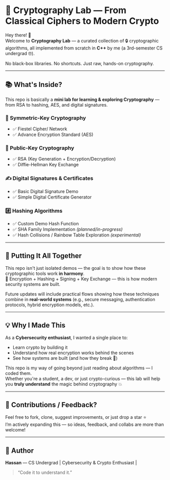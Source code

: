 # 🔐 Cryptography Lab — From Classical Ciphers to Modern Crypto

Hey there! 👋  
Welcome to **Cryptography Lab** — a curated collection of 🔒 cryptographic algorithms, all implemented from scratch in **C++** by me (a 3rd-semester CS undergrad 🤓).  

No black-box libraries. No shortcuts. Just raw, hands-on cryptography.

---

## 📚 What's Inside?

This repo is basically a **mini lab for learning & exploring Cryptography** — from RSA to hashing, AES, and digital signatures.

### 🔐 Symmetric-Key Cryptography
- ✅ Fiestel Cipher/ Network
- ✅ Advance Encryption Standard (AES)  

### 🔐 Public-Key Cryptography
- ✅ RSA (Key Generation + Encryption/Decryption)  
- ✅ Diffie-Hellman Key Exchange  

### ✍️ Digital Signatures & Certificates
- ✅ Basic Digital Signature Demo  
- ✅ Simple Digital Certificate Generator  

### #️⃣ Hashing Algorithms
- ✅ Custom Demo Hash Function  
- ✅ SHA Family Implementation *(planned/in-progress)*  
- ✅ Hash Collisions / Rainbow Table Exploration *(experimental)*  

---

## 🔄 Putting It All Together

This repo isn't just isolated demos — the goal is to show how these cryptographic tools work **in harmony**.  
🔐 Encryption + Hashing + Signing + Key Exchange — this is how modern security systems are built.

Future updates will include practical flows showing how these techniques combine in **real-world systems** (e.g., secure messaging, authentication protocols, hybrid encryption models, etc.).

---

## 💡 Why I Made This

As a **Cybersecurity enthusiast**, I wanted a single place to:
- Learn crypto by building it  
- Understand how real encryption works behind the scenes  
- See how systems are built (and how they break 👀)

This repo is my way of going beyond just reading about algorithms — I coded them.  
Whether you're a student, a dev, or just crypto-curious — this lab will help you **truly understand** the magic behind cryptography 💥

---

## 🤝 Contributions / Feedback?

Feel free to fork, clone, suggest improvements, or just drop a star ⭐  
I’m actively expanding this — so ideas, feedback, and collabs are more than welcome!

---

## 🔗 Author
**Hassan** — CS Undergrad | Cybersecurity & Crypto Enthusiast |
> “Code it to understand it.”


